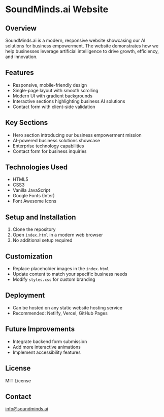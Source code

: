 # SoundMinds.ai Website

## Overview
SoundMinds.ai is a modern, responsive website showcasing our AI solutions for business empowerment. The website demonstrates how we help businesses leverage artificial intelligence to drive growth, efficiency, and innovation.

## Features
- Responsive, mobile-friendly design
- Single-page layout with smooth scrolling
- Modern UI with gradient backgrounds
- Interactive sections highlighting business AI solutions
- Contact form with client-side validation

## Key Sections
- Hero section introducing our business empowerment mission
- AI-powered business solutions showcase
- Enterprise technology capabilities
- Contact form for business inquiries

## Technologies Used
- HTML5
- CSS3
- Vanilla JavaScript
- Google Fonts (Inter)
- Font Awesome Icons

## Setup and Installation
1. Clone the repository
2. Open `index.html` in a modern web browser
3. No additional setup required

## Customization
- Replace placeholder images in the `index.html`
- Update content to match your specific business needs
- Modify `styles.css` for custom branding

## Deployment
- Can be hosted on any static website hosting service
- Recommended: Netlify, Vercel, GitHub Pages

## Future Improvements
- Integrate backend form submission
- Add more interactive animations
- Implement accessibility features

## License
MIT License

## Contact
info@soundminds.ai
